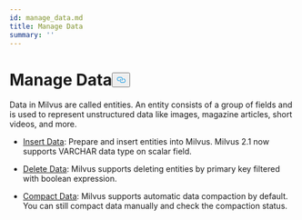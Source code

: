 ```yaml
---
id: manage_data.md
title: Manage Data
summary: ''
---
```

<h1 id="Manage-Data" class="common-anchor-header">Manage Data<button data-href="#Manage-Data" class="anchor-icon" translate="no">
      <svg translate="no"
        aria-hidden="true"
        focusable="false"
        height="20"
        version="1.1"
        viewBox="0 0 16 16"
        width="16"
      >
        <path
          fill="#0092E4"
          fill-rule="evenodd"
          d="M4 9h1v1H4c-1.5 0-3-1.69-3-3.5S2.55 3 4 3h4c1.45 0 3 1.69 3 3.5 0 1.41-.91 2.72-2 3.25V8.59c.58-.45 1-1.27 1-2.09C10 5.22 8.98 4 8 4H4c-.98 0-2 1.22-2 2.5S3 9 4 9zm9-3h-1v1h1c1 0 2 1.22 2 2.5S13.98 12 13 12H9c-.98 0-2-1.22-2-2.5 0-.83.42-1.64 1-2.09V6.25c-1.09.53-2 1.84-2 3.25C6 11.31 7.55 13 9 13h4c1.45 0 3-1.69 3-3.5S14.5 6 13 6z"
        ></path>
      </svg>
    </button></h1><p>Data in Milvus are called entities. An entity consists of a group of fields and is used to represent unstructured data like images, magazine articles, short videos, and more.</p>
<ul>
<li><p><a href="/docs/v2.1.x/insert_data.md">Insert Data</a>: Prepare and insert entities into Milvus. Milvus 2.1 now supports VARCHAR data type on scalar field.</p></li>
<li><p><a href="/docs/v2.1.x/delete_data.md">Delete Data</a>: Milvus supports deleting entities by primary key filtered with boolean expression.</p></li>
<li><p><a href="/docs/v2.1.x/compact_data.md">Compact Data</a>: Milvus supports automatic data compaction by default. You can still compact data manually and check the compaction status.</p></li>
</ul>

